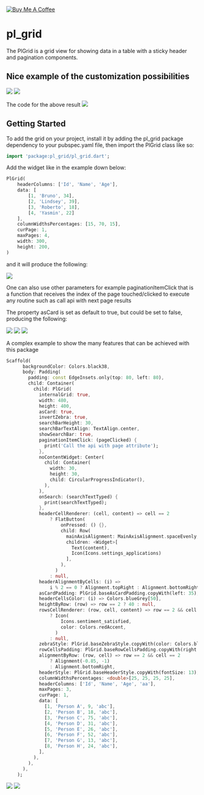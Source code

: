 
<a href="https://www.buymeacoffee.com/playlinesdev" target="_blank"><img src="https://www.buymeacoffee.com/assets/img/custom_images/orange_img.png" alt="Buy Me A Coffee" style="height: auto !important;width: auto !important;" ></a>

# pl_grid

The PlGrid is a grid view for showing data in a table with a sticky header and pagination components.

## Nice example of the customization possibilities

<img src="https://github.com/playlinesdev/pl_grid/blob/master/sample_customizations.gif?raw=true"/>

<img src="https://github.com/playlinesdev/pl_grid/blob/master/sample_nice.gif?raw=true"/>

The code for the above result
<img src="https://github.com/playlinesdev/pl_grid/blob/master/sample_nice_code.png?raw=true"/>

## Getting Started

To add the grid on your project, install it by adding the pl_grid package dependency to your pubspec.yaml file, then import the PlGrid class like so: 
```dart
import 'package:pl_grid/pl_grid.dart';
````
Add the widget like in the example down below:

```dart
PlGrid(
    headerColumns: ['Id', 'Name', 'Age'],
    data: [
        [1, 'Bruno', 34],
        [2, 'Lindsey', 39],
        [3, 'Roberto', 18],
        [4, 'Yasmin', 22]
    ],
    columnWidthsPercentages: [15, 70, 15],
    curPage: 1,
    maxPages: 4,
    width: 300,
    height: 200,
)
```

and it will produce the following:

<img src="https://github.com/playlinesdev/pl_grid/blob/master/sample1.png?raw=true"/>

One can also use other parameters for example paginationItemClick that is a function that receives the index of the page touched/clicked to execute any routine such as call api with next page results

The property asCard is set as default to true, but could be set to false, producing the following:

<img src="https://github.com/playlinesdev/pl_grid/blob/master/sample1.png?raw=true"/>

<img src="https://github.com/playlinesdev/pl_grid/blob/master/sample2.png?raw=true"/>
<img src="https://github.com/playlinesdev/pl_grid/blob/master/sample_web.png?raw=true"/>


A complex example to show the many features that can be achieved with this package

```dart
Scaffold(
      backgroundColor: Colors.black38,
      body: Padding(
        padding: const EdgeInsets.only(top: 80, left: 80),
        child: Container(
          child: PlGrid(
            internalGrid: true,
            width: 480,
            height: 400,
            asCard: true,
            invertZebra: true,
            searchBarHeight: 30,
            searchBarTextAlign: TextAlign.center,
            showSearchBar: true,
            paginationItemClick: (pageClicked) {
              print('Call the api with page attribute');
            },
            noContentWidget: Center(
              child: Container(
                width: 30,
                height: 30,
                child: CircularProgressIndicator(),
              ),
            ),
            onSearch: (searchTextTyped) {
              print(searchTextTyped);
            },
            headerCellRenderer: (cell, content) => cell == 2
                ? FlatButton(
                    onPressed: () {},
                    child: Row(
                      mainAxisAlignment: MainAxisAlignment.spaceEvenly,
                      children: <Widget>[
                        Text(content),
                        Icon(Icons.settings_applications)
                      ],
                    ),
                  )
                : null,
            headerAlignmentByCells: (i) =>
                i % 2 == 0 ? Alignment.topRight : Alignment.bottomRight,
            asCardPadding: PlGrid.baseAsCardPadding.copyWith(left: 35),
            headerCellsColor: (i) => Colors.blueGrey[50],
            heightByRow: (row) => row == 2 ? 40 : null,
            rowsCellRenderer: (row, cell, content) => row == 2 && cell == 2
                ? Icon(
                    Icons.sentiment_satisfied,
                    color: Colors.redAccent,
                  )
                : null,
            zebraStyle: PlGrid.baseZebraStyle.copyWith(color: Colors.blueGrey),
            rowCellsPadding: PlGrid.baseRowCellsPadding.copyWith(right: 10),
            alignmentByRow: (row, cell) => row == 2 && cell == 2
                ? Alignment(-0.85, -1)
                : Alignment.bottomRight,
            headerStyle: PlGrid.baseHeaderStyle.copyWith(fontSize: 13),
            columnWidthsPercentages: <double>[25, 25, 25, 25],
            headerColumns: ['Id', 'Name', 'Age', 'aa'],
            maxPages: 3,
            curPage: 1,
            data: [
              [1, 'Person A', 9, 'abc'],
              [2, 'Person B', 18, 'abc'],
              [3, 'Person C', 75, 'abc'],
              [4, 'Person D', 31, 'abc'],
              [5, 'Person E', 26, 'abc'],
              [6, 'Person F', 52, 'abc'],
              [7, 'Person G', 13, 'abc'],
              [8, 'Person H', 24, 'abc'],
            ],
          ),
        ),
      ),
    );
```

<img src="https://github.com/playlinesdev/pl_grid/blob/master/sample_complex.png?raw=true"/>
<img src="https://github.com/playlinesdev/pl_grid/blob/master/sample_complex1.png?raw=true"/>
